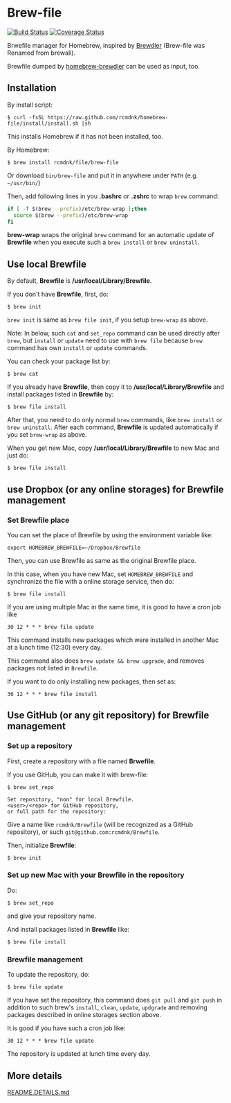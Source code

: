 Brew-file
=========

[![Build Status](https://travis-ci.org/rcmdnk/homebrew-file.svg?branch=master)](https://travis-ci.org/rcmdnk/homebrew-file)
[![Coverage Status](https://coveralls.io/repos/rcmdnk/homebrew-file/badge.png?branch=master)](https://coveralls.io/r/rcmdnk/homebrew-file?branch=master)

Brwefile manager for Homebrew, inspired by [Brewdler](https://github.com/andrew/brewdler)
(Brew-file was Renamed from brewall).

Brewfile dumped by [homebrew-brewdler](https://github.com/Homebrew/homebrew-brewdler)
can be used as input, too.


## Installation

By install script:

    $ curl -fsSL https://raw.github.com/rcmdnk/homebrew-file/install/install.sh |sh

This installs Homebrew if it has not been installed, too.

By Homebrew:

    $ brew install rcmdnk/file/brew-file

Or download `bin/brew-file` and put it in anywhere under `PATH` (e.g. `~/usr/bin/`)


Then, add following lines in you **.bashrc** or **.zshrc** to wrap `brew` command:

```sh
if [ -f $(brew --prefix)/etc/brew-wrap ];then
  source $(brew --prefix)/etc/brew-wrap
fi
```

**brew-wrap** wraps the original `brew` command
for an automatic update of **Brewfile** when you execute
such a `brew install` or `brew uninstall`.

## Use local Brewfile

By default, **Brewfile** is **/usr/local/Library/Brewfile**.

If you don't have **Brewfile**, first, do:

    $ brew init

`brew init` is same as `brew file init`, if you setup `brew-wrap` as above.

Note: In below, such `cat` and `set_repo` command can be used directly after `brew`,
but `install` or `update` need to use with `brew file` because
`brew` command has own `install` or `update` commands.

You can check your package list by:

    $ brew cat

If you already have **Brewfile**, then copy it to 
**/usr/local/Library/Brewfile**
and install packages listed in **Brewfile** by:

    $ brew file install

After that, you need to do only normal `brew` commands, like `brew install` or `brew uninstall`.
After each command, **Brewfile** is updated automatically
if you set `brew-wrap` as above.

When you get new Mac, copy 
**/usr/local/Library/Brewfile** to new Mac
and just do:

    $ brew file install

## use Dropbox (or any online storages) for Brewfile management

### Set Brewfile place

You can set the place of Brewfile by using the environment variable like:

    export HOMEBREW_BREWFILE=~/Dropbox/Brewfile

Then, you can use Brewfile as same as the original Brewfile place.

In this case, when you have new Mac,
set `HOMEBREW_BREWFILE` and synchronize the file with a online storage service,
then do:

    $ brew file install

If you are using multiple Mac in the same time,
it is good to have a cron job like

    30 12 * * * brew file update

This command installs new packages which were installed in another Mac
at a lunch time (12:30) every day.

This command also does `brew update && brew upgrade`,
and removes packages not listed in `Brewfile`.

If you want to do only installing new packages, then set as:

    30 12 * * * brew file install

## Use GitHub (or any git repository) for Brewfile management

### Set up a repository

First, create a repository with a file named **Brwefile**.

If you use GitHub, you can make it with brew-file:

    $ brew set_repo

    Set repository, "non" for local Brewfile.
    <user>/<repo> for GitHub repository,
    or full path for the repository: 

Give a name like `rcmdnk/Brewfile` (will be recognized as a GitHub repository),
or such `git@github.com:rcmdnk/Brewfile`.

Then, initialize **Brewfile**:

    $ brew init

### Set up new Mac with your Brewfile in the repository

Do:

    $ brew set_repo

and give your repository name.

And install packages listed in **Brewfile** like:

    $ brew file install

### Brewfile management

To update the repository, do:

    $ brew file update

If you have set the repository,
this command does `git pull` and `git push`
in addition to such brew's `install`, `clean`, `update`, `updgrade` and removing packages
described in online storages section above.

It is good if you have such a cron job like:

    30 12 * * * brew file update

The repository is updated at lunch time every day.

## More details

[README.DETAILS.md](README.DETAILS.md)
